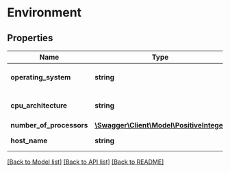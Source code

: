 # Environment

## Properties
Name | Type | Description | Notes
------------ | ------------- | ------------- | -------------
**operating_system** | **string** | The operating system. | 
**cpu_architecture** | **string** | The architecture of the cpu. | 
**number_of_processors** | [**\Swagger\Client\Model\PositiveInteger**](PositiveInteger.md) |  | 
**host_name** | **string** | The host name. | 

[[Back to Model list]](../../README.md#documentation-for-models) [[Back to API list]](../../README.md#documentation-for-api-endpoints) [[Back to README]](../../README.md)

